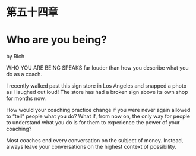 # 第五十四章

# Who are you being?

by Rich

WHO YOU ARE BEING SPEAKS far louder than how you describe what you do as a coach.

I recently walked past this sign store in Los Angeles and snapped a photo as I laughed out loud! The store has had a broken sign above its own shop for months now.

How would your coaching practice change if you were never again allowed to “tell” people what you do? What if, from now on, the only way for people to understand what you do is for them to experience the power of your coaching?

Most coaches end every conversation on the subject of money. Instead, always leave your conversations on the highest context of possibility.
